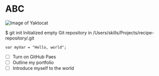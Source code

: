 # ABC

![Image of Yaktocat](https://octodex.github.com/images/yaktocat.png) 

$ git init
Initialized empty Git repository in /Users/skills/Projects/recipe-repository/.git

``` javaccript
var myVar = "Hello, world";
```
- [ ] Turn on GitHub Paes
- [ ] Outline my portfolio
- [ ] Introduce myself to the world
